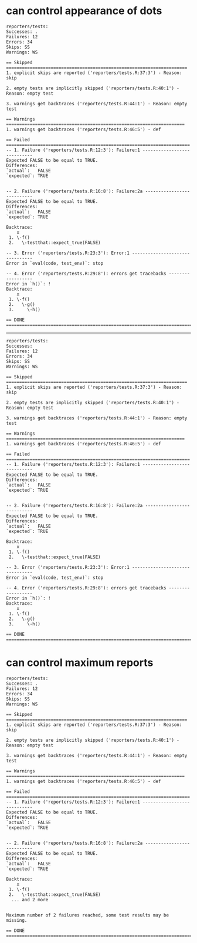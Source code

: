 # can control appearance of dots

    reporters/tests: 
    Successes: .
    Failures: 12
    Errors: 34
    Skips: SS
    Warnings: WS
    
    == Skipped =====================================================================
    1. explicit skips are reported ('reporters/tests.R:37:3') - Reason: skip
    
    2. empty tests are implicitly skipped ('reporters/tests.R:40:1') - Reason: empty test
    
    3. warnings get backtraces ('reporters/tests.R:44:1') - Reason: empty test
    
    == Warnings ====================================================================
    1. warnings get backtraces ('reporters/tests.R:46:5') - def
    
    == Failed ======================================================================
    -- 1. Failure ('reporters/tests.R:12:3'): Failure:1 ----------------------------
    Expected FALSE to be equal to TRUE.
    Differences:
    `actual`:   FALSE
    `expected`: TRUE 
    
    
    -- 2. Failure ('reporters/tests.R:16:8'): Failure:2a ---------------------------
    Expected FALSE to be equal to TRUE.
    Differences:
    `actual`:   FALSE
    `expected`: TRUE 
    
    Backtrace:
        x
     1. \-f()
     2.   \-testthat::expect_true(FALSE)
    
    -- 3. Error ('reporters/tests.R:23:3'): Error:1 --------------------------------
    Error in `eval(code, test_env)`: stop
    
    -- 4. Error ('reporters/tests.R:29:8'): errors get tracebacks ------------------
    Error in `h()`: !
    Backtrace:
        x
     1. \-f()
     2.   \-g()
     3.     \-h()
    
    == DONE ========================================================================

---

    reporters/tests: 
    Successes: 
    Failures: 12
    Errors: 34
    Skips: SS
    Warnings: WS
    
    == Skipped =====================================================================
    1. explicit skips are reported ('reporters/tests.R:37:3') - Reason: skip
    
    2. empty tests are implicitly skipped ('reporters/tests.R:40:1') - Reason: empty test
    
    3. warnings get backtraces ('reporters/tests.R:44:1') - Reason: empty test
    
    == Warnings ====================================================================
    1. warnings get backtraces ('reporters/tests.R:46:5') - def
    
    == Failed ======================================================================
    -- 1. Failure ('reporters/tests.R:12:3'): Failure:1 ----------------------------
    Expected FALSE to be equal to TRUE.
    Differences:
    `actual`:   FALSE
    `expected`: TRUE 
    
    
    -- 2. Failure ('reporters/tests.R:16:8'): Failure:2a ---------------------------
    Expected FALSE to be equal to TRUE.
    Differences:
    `actual`:   FALSE
    `expected`: TRUE 
    
    Backtrace:
        x
     1. \-f()
     2.   \-testthat::expect_true(FALSE)
    
    -- 3. Error ('reporters/tests.R:23:3'): Error:1 --------------------------------
    Error in `eval(code, test_env)`: stop
    
    -- 4. Error ('reporters/tests.R:29:8'): errors get tracebacks ------------------
    Error in `h()`: !
    Backtrace:
        x
     1. \-f()
     2.   \-g()
     3.     \-h()
    
    == DONE ========================================================================

# can control maximum reports

    reporters/tests: 
    Successes: .
    Failures: 12
    Errors: 34
    Skips: SS
    Warnings: WS
    
    == Skipped =====================================================================
    1. explicit skips are reported ('reporters/tests.R:37:3') - Reason: skip
    
    2. empty tests are implicitly skipped ('reporters/tests.R:40:1') - Reason: empty test
    
    3. warnings get backtraces ('reporters/tests.R:44:1') - Reason: empty test
    
    == Warnings ====================================================================
    1. warnings get backtraces ('reporters/tests.R:46:5') - def
    
    == Failed ======================================================================
    -- 1. Failure ('reporters/tests.R:12:3'): Failure:1 ----------------------------
    Expected FALSE to be equal to TRUE.
    Differences:
    `actual`:   FALSE
    `expected`: TRUE 
    
    
    -- 2. Failure ('reporters/tests.R:16:8'): Failure:2a ---------------------------
    Expected FALSE to be equal to TRUE.
    Differences:
    `actual`:   FALSE
    `expected`: TRUE 
    
    Backtrace:
        x
     1. \-f()
     2.   \-testthat::expect_true(FALSE)
      ... and 2 more
    
    
    Maximum number of 2 failures reached, some test results may be missing.
    
    == DONE ========================================================================

